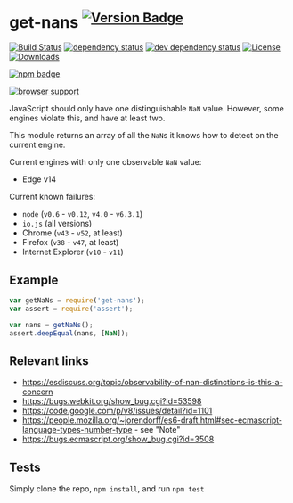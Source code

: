 # get-nans <sup>[![Version Badge][2]][1]</sup>

[![Build Status][3]][4]
[![dependency status][5]][6]
[![dev dependency status][7]][8]
[![License][license-image]][license-url]
[![Downloads][downloads-image]][downloads-url]

[![npm badge][11]][1]

[![browser support][9]][10]

JavaScript should only have one distinguishable `NaN` value. However, some engines violate this, and have at least two.

This module returns an array of all the `NaN`s it knows how to detect on the current engine.

Current engines with only one observable `NaN` value:
 - Edge v14

Current known failures:
 - `node` (`v0.6` - `v0.12`, `v4.0` - `v6.3.1`)
 - `io.js` (all versions)
 - Chrome (`v43` - `v52`, at least)
 - Firefox (`v38` - `v47`, at least)
 - Internet Explorer (`v10` - `v11`)

## Example

```js
var getNaNs = require('get-nans');
var assert = require('assert');

var nans = getNaNs();
assert.deepEqual(nans, [NaN]);
```

## Relevant links
 - https://esdiscuss.org/topic/observability-of-nan-distinctions-is-this-a-concern
 - https://bugs.webkit.org/show_bug.cgi?id=53598
 - https://code.google.com/p/v8/issues/detail?id=1101
 - https://people.mozilla.org/~jorendorff/es6-draft.html#sec-ecmascript-language-types-number-type - see "Note"
 - https://bugs.ecmascript.org/show_bug.cgi?id=3508

## Tests
Simply clone the repo, `npm install`, and run `npm test`

[1]: https://npmjs.org/package/get-nans
[2]: http://versionbadg.es/ljharb/get-nans.svg
[3]: https://travis-ci.org/ljharb/get-nans.svg
[4]: https://travis-ci.org/ljharb/get-nans
[5]: https://david-dm.org/ljharb/get-nans.svg
[6]: https://david-dm.org/ljharb/get-nans
[7]: https://david-dm.org/ljharb/get-nans/dev-status.svg
[8]: https://david-dm.org/ljharb/get-nans#info=devDependencies
[9]: https://ci.testling.com/ljharb/get-nans.png
[10]: https://ci.testling.com/ljharb/get-nans
[11]: https://nodei.co/npm/get-nans.png?downloads=true&stars=true
[license-image]: http://img.shields.io/npm/l/get-nans.svg
[license-url]: LICENSE
[downloads-image]: http://img.shields.io/npm/dm/get-nans.svg
[downloads-url]: http://npm-stat.com/charts.html?package=get-nans
